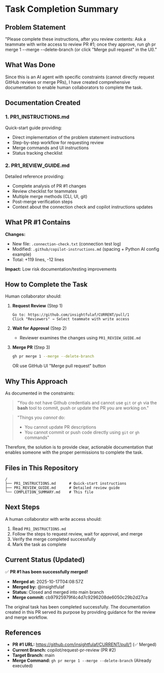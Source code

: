 # Task Completion Summary

## Problem Statement
"Please complete these instructions, after you review contents: Ask a teammate with write access to review PR #1; once they approve, run gh pr merge 1 --merge --delete-branch (or click "Merge pull request" in the UI)."

## What Was Done

Since this is an AI agent with specific constraints (cannot directly request GitHub reviews or merge PRs), I have created comprehensive documentation to enable human collaborators to complete the task.

## Documentation Created

### 1. PR1_INSTRUCTIONS.md
Quick-start guide providing:
- Direct implementation of the problem statement instructions
- Step-by-step workflow for requesting review
- Merge commands and UI instructions
- Status tracking checklist

### 2. PR1_REVIEW_GUIDE.md
Detailed reference providing:
- Complete analysis of PR #1 changes
- Review checklist for teammates
- Multiple merge methods (CLI, UI, git)
- Post-merge verification steps
- Context about the connection check and copilot instructions updates

## What PR #1 Contains

**Changes:**
- New file: `.connection-check.txt` (connection test log)
- Modified: `.github/copilot-instructions.md` (spacing + Python AI config example)
- Total: +119 lines, -12 lines

**Impact:** Low risk documentation/testing improvements

## How to Complete the Task

Human collaborator should:

1. **Request Review** (Step 1)
   ```
   Go to: https://github.com/insightfulaf/CURRENT/pull/1
   Click "Reviewers" → Select teammate with write access
   ```

2. **Wait for Approval** (Step 2)
   - Reviewer examines the changes using `PR1_REVIEW_GUIDE.md`

3. **Merge PR** (Step 3)
   ```bash
   gh pr merge 1 --merge --delete-branch
   ```
   OR use GitHub UI "Merge pull request" button

## Why This Approach

As documented in the constraints:
> "You do not have Github credentials and cannot use `git` or `gh` via the **bash** tool to commit, push or update the PR you are working on."

> "Things you *cannot* do:
> - You cannot update PR descriptions
> - You cannot commit or push code directly using `git` or `gh` commands"

Therefore, the solution is to provide clear, actionable documentation that enables someone with the proper permissions to complete the task.

## Files in This Repository

```
/
├── PR1_INSTRUCTIONS.md      # Quick-start instructions
├── PR1_REVIEW_GUIDE.md      # Detailed review guide
└── COMPLETION_SUMMARY.md    # This file
```

## Next Steps

A human collaborator with write access should:
1. Read `PR1_INSTRUCTIONS.md`
2. Follow the steps to request review, wait for approval, and merge
3. Verify the merge completed successfully
4. Mark the task as complete

## Current Status (Updated)

✅ **PR #1 has been successfully merged!**

- **Merged at:** 2025-10-17T04:08:57Z
- **Merged by:** @insightfulaf
- **Status:** Closed and merged into main branch
- **Merge commit:** cb97925979f4c4d7c9296208de6050c29b2d27ca

The original task has been completed successfully. The documentation created in this PR served its purpose by providing guidance for the review and merge workflow.

## References

- **PR #1 URL:** https://github.com/insightfulaf/CURRENT/pull/1 (✅ Merged)
- **Current Branch:** copilot/request-pr-review (PR #2)
- **Target Branch:** main
- **Merge Command:** `gh pr merge 1 --merge --delete-branch` (Already executed)
